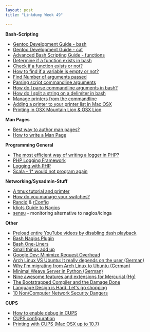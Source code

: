 ```yaml
---
layout: post
title: "Linkdump Week 49"

---
```


**Bash-Scripting**

 - [Gentoo Development Guide - bash](http://devmanual.gentoo.org/tools-reference/bash/index.html)
 - [Gentoo Development Guide - cat](http://devmanual.gentoo.org/tools-reference/cat/index.html)
 - [Advanced Bash Scripting Guide - functions](http://www.tldp.org/LDP/abs/html/functions.html)
 - [Determine if a function exists in bash](http://stackoverflow.com/questions/85880/determine-if-a-function-exists-in-bash)
 - [Check if a function exists or not?](http://www.cyberciti.biz/faq/bash-shell-scripting-find-out-if-function-definedornot/)
 - [How to find if a variable is empty or not?](http://stackoverflow.com/questions/3061036/how-to-find-variable-is-empty-or-in-shell-script)
 - [Find Number of arguments passed](http://www.cyberciti.biz/faq/unix-linux-bash-function-number-of-arguments-passed/)
 - [Parsing script commandline arguments](http://www.digitalpeer.com/id/parsing)
 - [How do I parse commandline arguments in bash?](http://stackoverflow.com/questions/192249/how-do-i-parse-command-line-arguments-in-bash)
 - [How do I split a string on a delimiter in bash](http://stackoverflow.com/questions/918886/how-do-i-split-a-string-on-a-delimiter-in-bash)
 - [Manage printers from the commandline](http://hints.macworld.com/article.php?story=20061203221317612)
 - [Adding a printer to your printer list in Mac OSX](https://support.apple.com/kb/HT1800)
 - [Printing in OSX Mountain Lion & OSX Lion](http://support.apple.com/kb/HT4670)


**Man Pages**

 - [Best way to author man pages?](http://stackoverflow.com/questions/2748817/best-way-to-author-man-pages)
 - [How to write a Man Page](http://babbage.cs.qc.edu/courses/cs701/Handouts/man_pages.html)

**Programming General**

 - [The most efficient way of writing a logger in PHP?](http://stackoverflow.com/questions/8986244/most-efficient-way-of-writing-a-to-file-logger-in-php)
 - [PHP Logging Framework](http://stackoverflow.com/questions/341154/php-logging-framework)
 - [Logging with PHP](http://www.devshed.com/c/a/PHP/Logging-With-PHP/)
 - [Scala - 1\* would not program again](http://overwatering.org/blog/2013/12/scala-1-star-would-not-program-again/)

**Networking/Sysadmin-Stuff**

 - [A tmux tutorial and primter](http://www.danielmiessler.com/study/tmux/)
 - [How do you manage your switches?](http://www.reddit.com/r/sysadmin/comments/1rzq19/how_do_you_manage_your_switches_is_there_a_puppet/)
 - [Rancid](http://www.shrubbery.net/rancid/) & [rConfig](http://www.rconfig.com/)
 - [Idiots Guide to Nagios](http://www.reddit.com/r/sysadmin/comments/1s235l/idiots_guide_to_nagios/)
 - [sensu](http://sensuapp.org/) - monitoring alternative to nagios/icinga
 
**Other**

 - [Preload entire YouTube videos by disabling dash playback](http://lifehacker.com/preload-entire-youtube-videos-by-disabling-dash-playbac-1186454034)
 - [Bash Nagios Plugin](http://jeredsutton.com/2013/04/28/bash-nagios-plugin/)
 - [Bash One-Liners](http://www.bashoneliners.com/)
 - [Small things add up](http://chrishateswriting.com/post/68794699432/small-things-add-up)
 - [Google Dev: Minimize Request Overhead](https://developers.google.com/speed/docs/best-practices/request)
 - [Arch Linux VS Ubuntu: It really depends on the user (German)](http://thomas-leister.de/open-source/linux/ubuntu/arch-linux-vs-ubuntu/)
 - [Why I'm migrating from Arch Linux to Ubuntu (German)](http://aa5new.wordpress.com/2013/03/02/warum-ich-von-arch-linux-zu-ubuntu-migriere/)
 - [Minimal Weave Server in Python (German)](http://seeseekey.net/blog/111395)
 - [Nine awesome features and extensions for Mercurial (Hg)](http://zeroturnaround.com/rebellabs/nine-awesome-features-and-extensions-for-mercurial-hg/)
 - [The Bootstrapped Compiler and the Damage Done](http://tratt.net/laurie/blog/entries/the_bootstrapped_compiler_and_the_damage_done)
 - [Language Design is Hard. Let's go shopping](http://m50d.github.io/2013/12/04/language-design-is-hard.html)
 - [10 Non/Computer Network Security Dangers](http://blog.smartbear.com/devops/10-non-computer-network-security-dangers/)

**CUPS**
 - [How to enable debug in CUPS](http://www.papercut.com/kb/Main/HowToEnableDebugCUPS)
 - [CUPS configuration](http://www.hiit.fi/it/tech/config/cups-conf.html)
 - [Printing with CUPS (Mac OSX up to 10.7)](http://wiki.phys.ethz.ch/readme/printing_with_cups_macos_x)


